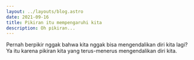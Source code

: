 ```yaml
---
layout: ../layouts/blog.astro
date: 2021-09-16
title: Pikiran itu mempengaruhi kita
description: Oh pikiran...
---
```


Pernah berpikir nggak bahwa kita nggak bisa mengendalikan diri kita lagi? Ya itu karena pikiran kita yang terus-menerus mengendalikan diri kita.